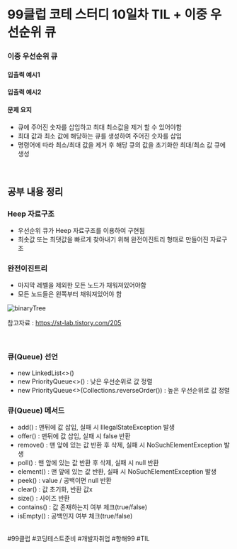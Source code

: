 # 99클럽 코테 스터디 10일차 TIL + 이중 우선순위 큐

### 이중 우선순위 큐


#### 입출력 예시1



#### 입출력 예시2



#### 문제 요지
- 큐에 주어진 숫자를 삽입하고 최대 최소값을 제거 할 수 있어야함
- 최대 값과 최소 값에 해당하는 큐를 생성하여 주어진 숫자를 삽입
- 명령어에 따라 최소/최대 값을 제거 후 해당 큐의 값을 초기화한 최대/최소 값 큐에 생성

<br>

## 공부 내용 정리

### Heep 자료구조
- 우선순위 큐가 Heep 자료구조를 이용하여 구현됨
- 최솟값 또는 최댓값을 빠르게 찾아내기 위해 완전이진트리 형태로 만들어진 자료구조

### 완전이진트리
- 마지막 레벨을 제외한 모든 노드가 채워져있어야함
- 모든 노드들은 왼쪽부터 채워져있어야 함

![binaryTree](https://github.com/user-attachments/assets/b7b9a5e3-588d-4969-af8c-9afb290f7256)

참고자료 : https://st-lab.tistory.com/205

<br>

### 큐(Queue) 선언
- new LinkedList<>()
- new PriorityQueue<>() : 낮은 우선순위로 값 정렬
- new PriorityQueue<>(Collections.reverseOrder()) : 높은 우선순위로 값 정렬

### 큐(Queue) 메서드
- add() : 맨뒤에 값 삽입, 실패 시 IllegalStateException 발생
- offer() : 맨뒤에 값 삽입, 실패 시 false 반환
- remove() : 맨 앞에 있는 값 반환 후 삭제, 실패 시  NoSuchElementException 발생
- poll() : 맨 앞에 있는 값 반환 후 삭제, 실패 시 null 반환
- element() : 맨 앞에 있는 값 반환, 실패 시 NoSuchElementException 발생
- peek() : value / 공백이면 null 반환
- clear() : 값 초기화, 반환 값x
- size() : 사이즈 반환
- contains() : 값 존재하는지 여부 체크(true/false)
- isEmpty() : 공백인지 여부 체크(true/false)



<br>
#99클럽 #코딩테스트준비 #개발자취업 #항해99 #TIL
